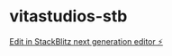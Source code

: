 # vitastudios-stb

[Edit in StackBlitz next generation editor ⚡️](https://stackblitz.com/~/github.com/zSapphire-Games/vitastudios-stb)